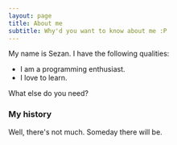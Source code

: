 ```yaml
---
layout: page
title: About me
subtitle: Why'd you want to know about me :P
---
```


My name is Sezan. I have the following qualities:

- I am a programming enthusiast.
- I love to learn.

What else do you need?

### My history
Well, there's not much. Someday there will be.
